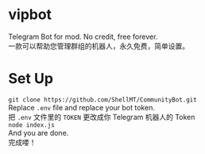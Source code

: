 # vipbot
Telegram Bot for mod. No credit, free forever. </br> 一款可以帮助您管理群组的机器人，永久免费，简单设置。


# Set Up
`git clone https://github.com/ShellMT/CommunityBot.git`<br />
Replace `.env` file and replace your bot token.<br />
把 `.env` 文件里的 `TOKEN` 更改成你 Telegram 机器人的 Token<br />
`node index.js`<br />
And you are done.<br />
完成喽！
